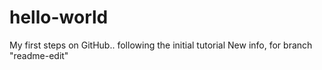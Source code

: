# hello-world
My first steps on GitHub.. following the initial tutorial
New info, for branch "readme-edit"
